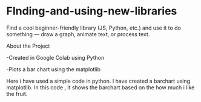 # FInding-and-using-new-libraries
Find a cool beginner-friendly library (JS, Python, etc.) and use it to do something — draw a graph, animate text, or process text. 

About the Project

-Created in Google Colab using Python

-Plots a bar chart using the matplotlib

Here i have used a simple code in python. I have created a barchart using matplotlib. In this code , it shows the barchart based on the how much i like the fruit. 
